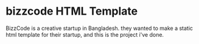 # bizzcode HTML Template 
BizzCode is a creative startup in Bangladesh. they wanted to make a static html template for their startup, 
and this is the project i've done.

